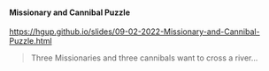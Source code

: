 #### Missionary and Cannibal Puzzle
https://hgup.github.io/slides/09-02-2022-Missionary-and-Cannibal-Puzzle.html
> Three Missionaries and three cannibals want to cross a river...
